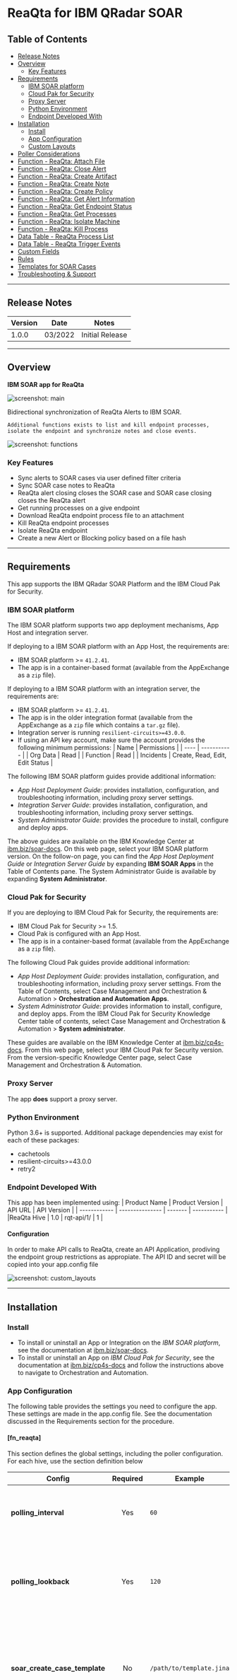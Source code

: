<!--
  This README.md is generated by running:
  "resilient-sdk docgen -p fn_reaqta"

  It is best edited using a Text Editor with a Markdown Previewer. VS Code
  is a good example. Checkout https://guides.github.com/features/mastering-markdown/
  for tips on writing with Markdown

  All fields followed by "::CHANGE_ME::"" should be manually edited

  If you make manual edits and run docgen again, a .bak file will be created

  Store any screenshots in the "doc/screenshots" directory and reference them like:
  ![screenshot: screenshot_1](./screenshots/screenshot_1.png)

  NOTE: If your app is available in the container-format only, there is no need to mention the integration server in this readme.
-->

# ReaQta for IBM QRadar SOAR

## Table of Contents
- [Release Notes](#release-notes)
- [Overview](#overview)
  - [Key Features](#key-features)
- [Requirements](#requirements)
  - [IBM SOAR platform](#resilient-platform)
  - [Cloud Pak for Security](#cloud-pak-for-security)
  - [Proxy Server](#proxy-server)
  - [Python Environment](#python-environment)
  - [Endpoint Developed With](#endpoint-developed-with)
- [Installation](#installation)
  - [Install](#install)
  - [App Configuration](#app-configuration)
  - [Custom Layouts](#custom-layouts)
- [Poller Considerations](#poller-considerations)
- [Function - ReaQta: Attach File](#function---reaqta-attach-file)
- [Function - ReaQta: Close Alert](#function---reaqta-close-alert)
- [Function - ReaQta: Create Artifact](#function---reaqta-create-artifact)
- [Function - ReaQta: Create Note](#function---reaqta-create-note)
- [Function - ReaQta: Create Policy](#function---reaqta-create-policy)
- [Function - ReaQta: Get Alert Information](#function---reaqta-get-alert-information)
- [Function - ReaQta: Get Endpoint Status](#function---reaqta-get-endpoint-status)
- [Function - ReaQta: Get Processes](#function---reaqta-get-processes)
- [Function - ReaQta: Isolate Machine](#function---reaqta-isolate-machine)
- [Function - ReaQta: Kill Process](#function---reaqta-kill-process)
- [Data Table - ReaQta Process List](#data-table---reaqta-process-list)
- [Data Table - ReaQta Trigger Events](#data-table---reaqta-trigger-events)
- [Custom Fields](#custom-fields)
- [Rules](#rules)
- [Templates for SOAR Cases](#templates-for-soar-cases)
- [Troubleshooting & Support](#troubleshooting--support)
---

## Release Notes
<!--
  Specify all changes in this release. Do not remove the release
  notes of a previous release
-->
| Version | Date | Notes |
| ------- | ---- | ----- |
| 1.0.0 | 03/2022 | Initial Release |

---

## Overview
<!--
  Provide a high-level description of the function itself and its remote software or application.
  The text below is parsed from the "description" and "long_description" attributes in the setup.py file
-->
**IBM SOAR app for ReaQta**

 ![screenshot: main](./doc/screenshots/main.png)

Bidirectional synchronization of ReaQta Alerts to IBM SOAR.

    Additional functions exists to list and kill endpoint processes, isolate the endpoint and synchronize notes and close events.

 ![screenshot: functions](./doc/screenshots/functions.png)

### Key Features
<!--
  List the Key Features of the Integration
-->
* Sync alerts to SOAR cases via user defined filter criteria
* Sync SOAR case notes to ReaQta
* ReaQta alert closing closes the SOAR case and SOAR case closing closes the ReaQta alert
* Get running processes on a give endpoint
* Download ReaQta endpoint process file to an attachment
* Kill ReaQta endpoint processes
* Isolate ReaQta endpoint
* Create a new Alert or Blocking policy based on a file hash

---

## Requirements
<!--
  List any Requirements
-->
This app supports the IBM QRadar SOAR Platform and the IBM Cloud Pak for Security.

### IBM SOAR platform
The IBM SOAR platform supports two app deployment mechanisms, App Host and integration server.

If deploying to a IBM SOAR platform with an App Host, the requirements are:
* IBM SOAR platform >= `41.2.41`.
* The app is in a container-based format (available from the AppExchange as a `zip` file).

If deploying to a IBM SOAR platform with an integration server, the requirements are:
* IBM SOAR platform >= `41.2.41`.
* The app is in the older integration format (available from the AppExchange as a `zip` file which contains a `tar.gz` file).
* Integration server is running `resilient-circuits>=43.0.0`.
* If using an API key account, make sure the account provides the following minimum permissions:
  | Name | Permissions |
  | ---- | ----------- |
  | Org Data | Read |
  | Function | Read |
  | Incidents | Create, Read, Edit, Edit Status |


The following IBM SOAR platform guides provide additional information:
* _App Host Deployment Guide_: provides installation, configuration, and troubleshooting information, including proxy server settings.
* _Integration Server Guide_: provides installation, configuration, and troubleshooting information, including proxy server settings.
* _System Administrator Guide_: provides the procedure to install, configure and deploy apps.

The above guides are available on the IBM Knowledge Center at [ibm.biz/soar-docs](https://ibm.biz/soar-docs). On this web page, select your IBM SOAR platform version. On the follow-on page, you can find the _App Host Deployment Guide_ or _Integration Server Guide_ by expanding **IBM SOAR Apps** in the Table of Contents pane. The System Administrator Guide is available by expanding **System Administrator**.

### Cloud Pak for Security
If you are deploying to IBM Cloud Pak for Security, the requirements are:
* IBM Cloud Pak for Security >= 1.5.
* Cloud Pak is configured with an App Host.
* The app is in a container-based format (available from the AppExchange as a `zip` file).

The following Cloud Pak guides provide additional information:
* _App Host Deployment Guide_: provides installation, configuration, and troubleshooting information, including proxy server settings. From the Table of Contents, select Case Management and Orchestration & Automation > **Orchestration and Automation Apps**.
* _System Administrator Guide_: provides information to install, configure, and deploy apps. From the IBM Cloud Pak for Security Knowledge Center table of contents, select Case Management and Orchestration & Automation > **System administrator**.

These guides are available on the IBM Knowledge Center at [ibm.biz/cp4s-docs](https://ibm.biz/cp4s-docs). From this web page, select your IBM Cloud Pak for Security version. From the version-specific Knowledge Center page, select Case Management and Orchestration & Automation.

### Proxy Server
The app **does** support a proxy server.

### Python Environment
Python 3.6+ is supported.
Additional package dependencies may exist for each of these packages:
* cachetools
* resilient-circuits>=43.0.0
* retry2

### Endpoint Developed With

This app has been implemented using:
| Product Name | Product Version | API URL | API Version |
| ------------ | --------------- | ------- | ----------- |
|ReaQta Hive | 1.0 | rqt-api/1/ | 1 |

#### Configuration
In order to make API calls to ReaQta, create an API Application, prodiving the endpoint group restrictions as appropiate. The API ID and secret will be copied into your app.config file

![screenshot: custom_layouts](./doc/screenshots/reaqta_configuration.png)

---

## Installation

### Install
* To install or uninstall an App or Integration on the _IBM SOAR platform_, see the documentation at [ibm.biz/soar-docs](https://ibm.biz/soar-docs).
* To install or uninstall an App on _IBM Cloud Pak for Security_, see the documentation at [ibm.biz/cp4s-docs](https://ibm.biz/cp4s-docs) and follow the instructions above to navigate to Orchestration and Automation.

### App Configuration
The following table provides the settings you need to configure the app. These settings are made in the app.config file. See the documentation discussed in the Requirements section for the procedure.

#### [fn_reaqta]
This section defines the global settings, including the poller configuration.
For each hive, use the section definition below

| Config | Required | Example | Description |
| ------ | :------: | ------- | ----------- |
| **polling_interval** | Yes | `60` | *Number of seconds between polling queries for new alerts *  |
| **polling_lookback** | Yes | `120` | *Number of minutes to look back for new alerts the first time the app starts or restarts*  |
| **soar_create_case_template** | No | `/path/to/template.jina` | *Override template used to create a SOAR case from the poller. See [Templates for SOAR Cases](#templates-for-soar-cases)* |
| **soar_close_case_template** | No | `/path/to/template.jina` | *Override template used to close a SOAR case from the poller. See [Templates for SOAR Cases](#templates-for-soar-cases)* |
| **https_proxy** | No | `https://xxx/` | *Proxy URL for HTTPS connections* |
| **http_proxy** | No | `http://xxx/` | *Proxy URL for HTTP connections* |
| **timeout** | No | `60` | *Seconds to wait for APIs calls back to ReaQta. Default is 30* |
| **polling_hives** | Yes | hive_label1, hive_label2 | *Comma separated list of hives to poll.* |
| **policy_hives** | Yes |  hive_label1, hive_label2 | *Comma separated list of hives to set a policy if not specified from the SOAR function call* |

#### [fn_reaqta:hive_label]
Repeat this section for each ReaQta hive. Add the `hive_label` used in the `polling_hives` parameter above.

| Config | Required | Example | Description |
| ------ | :------: | ------- | ----------- |
| **reaqta_url** | Yes | `https://xxx/` | *Base URL to ReaQta instance ending in slash '/'*  |
| **api_key** | Yes | `7411a4da-c770-...` | *API Key ID from your configured ReaQta API application* |
| **api_secret** | Yes | `P9zPLkcb-...` | *API Key secret from your configured ReaQta API application*  |
| **api_version** | Yes | `rqt_api/1/` | *API version portion of url to append to reaqta_url, ending in slash '/'*  |
| **cafile** | Yes | `/path/to/cafile.crt or false` | *Path to your ReaQta client certificate, if needed or false for no certificate verification*  |
| **polling_filters** | No | "severity": ["medium", "high"], "tag": ["hive"], "groups": ["groupA", "groupB"], "impact": 70 | *Set filters for the poller. Groups are either Client or Group names. Impact compares alerts greater or equal to this value* |

### Custom Layouts
<!--
  Use this section to provide guidance on where the user should add any custom fields and data tables.
  You may wish to recommend a new incident tab.
  You should save a screenshot "custom_layouts.png" in the doc/screenshots directory and reference it here
-->
* Import the Data Tables and Custom Fields like the screenshot below:

  ![screenshot: custom_layouts](./doc/screenshots/custom_layouts.png)

---

## Poller Considerations

The poller is just one way to escalate ReaQta alerts to SOAR cases. It's also possible to send alert information to a SIEM, such as IBM QRadar, which would then coorelate alerts into Offenses. With the QRadar Plugin for SOAR, offenses can then be ecalated to SOAR cases. As long as the ReaQta alert ID is preserved in the custom case field `reaqta_id` and `reaqta_hive`, then all the remaining details about the alert will synchronize to the SOAR case. In the case of the QRadar Plugin for SOAR, you would modify the escalation templates to reference this custom field with the ReaQta Alert ID.

When using another source of ReaQta Alert escalation to IBM SOAR, disable the poller by changing the app.config setting to `poller_interval=0`.

---

## Function - ReaQta: Attach File
Create a SOAR case attachment associated with a running process

 ![screenshot: fn-reaqta-attach-file ](./doc/screenshots/fn-reaqta-attach-file.png)

<details><summary>Inputs:</summary>
<p>

| Name | Type | Required | Example | Tooltip |
| ---- | :--: | :------: | ------- | ------- |
| `reaqta_endpoint_id` | `text` | Yes | `-` | - |
| `reaqta_incident_id` | `number` | Yes | `-` | - |
| `reaqta_program_path` | `text` | Yes | `-` | typically taken from the reaqta_trigger_events or reaqta_process_list datatables |
| `reaqta_hive` | `text` | Yes | `hive_label` | Label used in app.config to identify which ReaQta hive to access |

NOTE: Attachments are subject to the file-size limit. The default is 25mb. This can be increased at the system level using the `resutil` command tool.
</p>
</details>

<details><summary>Outputs:</summary>
<p>

> **NOTE:** This example might be in JSON format, but `results` is a Python Dictionary on the SOAR platform.

```python
results = {
  "content": {
    "actions": [
      {
        "enabled": true,
        "id": 90,
        "name": "ReaQta: Kill Process"
      }
    ],
    "content_type": "application/x-msdownload",
    "created": 1645210092202,
    "creator_id": 3,
    "id": 48,
    "inc_id": 2377,
    "inc_name": "ReaQta Alert - Hive alert Title, Endpoint: AUTISTIC1",
    "inc_owner": 3,
    "name": "notepad.exe",
    "size": 334262,
    "task_at_id": null,
    "task_custom": null,
    "task_id": null,
    "task_members": null,
    "task_name": null,
    "type": "incident",
    "uuid": "50df0c2a-e222-4353-90f0-f4f2a2fad3f5",
    "vers": 7
  },
  "inputs": {
    "reaqta_endpoint_id": "831986736375529472",
    "reaqta_incident_id": 2377,
    "reaqta_program_path": "C:\\Windows\\System32\\notepad.exe"
  },
  "metrics": {
    "execution_time_ms": 18981,
    "host": "endpoint.local",
    "package": "fn-reaqta",
    "package_version": "1.0.0",
    "timestamp": "2022-02-18 13:48:11",
    "version": "1.0"
  },
  "raw": null,
  "reason": null,
  "success": true,
  "version": 2.0
}
```

</p>
</details>

<details><summary>Example Pre-Process Script:</summary>
<p>

```python
inputs.reaqta_program_path = row['process_path'].replace("\\\\", "\\")
inputs.reaqta_endpoint_id = incident.properties.reaqta_endpoint_id
inputs.reaqta_incident_id = incident.id
inputs.reaqta_hive = incident.properties.reaqta_hive
```

</p>
</details>

<details><summary>Example Post-Process Script:</summary>
<p>

```python
if results.success:
  incident.addNote("ReaQta Attach File created: {} from program path: {}".format(results.content['name'], results.inputs['reaqta_program_path']))
else:
  incident.addNote("ReaQta Attach File failed: {}".format(results.reason))
```

</p>
</details>

---

## Function - ReaQta: Create Policy
Create a policy based on a file hash

Notes:
* An error will occur if a policy with this file already exists
* Use `reaqta_hives` to specify the Hive label defined in the app.config file. The default will be the case's `reaqta_hives` custom field and then the `pollicy_hives` app.config setting.

<details><summary>Inputs:</summary>
<p>

| Name | Type | Required | Example | Tooltip |
| ---- | :--: | :------: | ------- | ------- |
| `reaqta_hives` | `text` | No | `hive_label1,hive_label2` | **Needed for cases which don't originate from ReaQta. Defaults are defined in the reaqta_hive custom incident field and app.config policy_hives setting.**
| `reaqta_sha256` | `text` | Yes | `cf8c1b234ad4d72d...` | - |
| `reaqta_policy_title` | `text` | No | `-` | Title for policy |
| `reaqta_policy_description` | `text` | No | `-` | Policy description |
| `reaqta_policy_included_groups` | `text` | No | `groupA,groupB` | Apply policy to these groups. Use either reaqta_policy_included_groups or reaqta_policy_excluded_groups |
| `reaqta_policy_excluded_groups` | `text` | No | `groupC,groupD` | Bypass policy to these groups. Use either reaqta_policy_included_groups or reaqta_policy_excluded_groups |
| `reaqta_hive` | `text` | Yes | `hive_label` | Label used in app.config to identify which ReaQta hive to access |

</p>
</details>

<details><summary>Outputs:</summary>
<p>

> **NOTE:** This example might be in JSON format, but `results` is a Python Dictionary on the SOAR platform.

```python
results = [{
  "version": 2.0,
  "success": true,
  "reason": null,
  "content": {
    "type": 2,
    "id": "834951840876462084",
    "versionId": "834951840876466181",
    "title": "test it policy",
    "description": "",
    "enabled": true,
    "deleted": false,
    "default": false,
    "matchers": [
      {
        "type": 2,
        "id": "834951840876470278",
        "hash": "91514e6be3f581a77daa79e2a4905dcbdf6bdcc32ee0f713599a94d453a26fc1",
        "alg": 1
      }
    ],
    "actions": [
      2
    ],
    "created": "2022-02-24T02:00:31.520Z",
    "lastModified": "2022-02-24T02:00:31.520Z",
    "scope": "group",
    "groups": [
      {
        "id": "831820214906650631",
        "name": "Demo",
        "enabled": true
      }
    ],
    "policy_url": "https://reaqta.host.com/policies/details/834951840876462084"
  },
  "raw": null,
  "inputs": {
    "reaqta_policy_title": "test it policy",
    "reaqta_policy_block": false,
    "reaqta_policy_excluded_groups": null,
    "reaqta_policy_enabled": true,
    "reaqta_policy_description": "",
    "reaqta_sha256": "91514e6be3f581a77daa79e2a4905dcbdf6bdcc32ee0f713599a94d453a26fc1",
    "reaqta_policy_included_groups": "Demo"
  },
  "metrics": {
    "version": "1.0",
    "package": "fn-reaqta",
    "package_version": "1.0.0",
    "host": "local",
    "execution_time_ms": 1283,
    "timestamp": "2022-02-23 21:00:29"
  }
}]
```

</p>
</details>

<details><summary>Example Pre-Process Script:</summary>
<p>

```python
inputs.reaqta_sha256 = row['sha256_hash']
inputs.reaqta_policy_title = rule.properties.reaqta_policy_title
inputs.reaqta_policy_description = rule.properties.reaqta_policy_description or ''
inputs.reaqta_policy_included_groups = rule.properties.reaqta_policy_included_groups
inputs.reaqta_policy_excluded_groups = rule.properties.reaqta_policy_excluded_groups
inputs.reaqta_policy_enabled = rule.properties.reaqta_policy_enabled
inputs.reaqta_policy_block = rule.properties.reaqta_policy_block_when_triggered
inputs.reaqta_hive = incident.properties.reaqta_hive
```

</p>
</details>

<details><summary>Example Post-Process Script:</summary>
<p>

```python
if results.success:
  policies = []
  for policy in results.content:
    policies.append( '<a href="{0}" target="blank">{0}</a>'.format(policy.get("policy_url")))
  incident.addNote(helper.createRichText("ReaQta Create Policies successful: {}".format("<br>".join(policies))))
else:
  incident.addNote(helper.createRichText("ReaQta Create Policy failed: {}".format(results.reason)))
```

</p>
</details>

---

## Function - ReaQta: Close Alert
Close a ReaQta alert. This can be triggered when the SOAR case is closed.


<details><summary>Inputs:</summary>
<p>

| Name | Type | Required | Example | Tooltip |
| ---- | :--: | :------: | ------- | ------- |
| `reaqta_alert_id` | `text` | Yes | `-` | - |
| `reaqta_is_malicious` | `boolean` | Yes | False | true/ false for malicious/benign |
| `reaqta_note` | `text` | No | `-` | - |
| `reaqta_hive` | `text` | Yes | `hive_label` | Label used in app.config to identify which ReaQta hive to access |

</p>
</details>

<details><summary>Outputs:</summary>
<p>

> **NOTE:** This example might be in JSON format, but `results` is a Python Dictionary on the SOAR platform.

```python
results = {
  "content": {
    "alertId": "831993910053044226",
    "closed": true
  },
  "inputs": {
    "reaqta_alert_id": "831993910053044226",
    "reaqta_is_malicious": false,
    "reaqta_note": "\u003cdiv class=\"rte\"\u003e\u003cdiv\u003e\u003cstrong\u003ethis is now complete\u003c/strong\u003e\u003c/div\u003e\u003c/div\u003e"
  },
  "metrics": {
    "execution_time_ms": 1065,
    "host": "endpoint.local",
    "package": "fn-reaqta",
    "package_version": "1.0.0",
    "timestamp": "2022-02-18 13:54:56",
    "version": "1.0"
  },
  "raw": null,
  "reason": null,
  "success": true,
  "version": 2.0
}
```

</p>
</details>

<details><summary>Example Pre-Process Script:</summary>
<p>

```python
# Modify this table for custom resolution types
IS_MALICIOUS_LOOKUP = {
  7: False, # Unresolved
  8: False, # Duplicate
  9: False, # Not a Issue
  10: True  # Resolved
}

inputs.reaqta_alert_id = incident.properties.reaqta_id
inputs.reaqta_note = incident.resolution_summary.content
inputs.reaqta_is_malicious = IS_MALICIOUS_LOOKUP.get(incident.resolution_id, False) # if resolution_id is not found, set to not malicious
inputs.reaqta_hive = incident.properties.reaqta_hive
```

</p>
</details>

<details><summary>Example Post-Process Script:</summary>
<p>

```python
None
```

</p>
</details>

---

## Function - ReaQta: Create Artifact
Create an artifact from a process file

 ![screenshot: fn-reaqta-create-note ](./doc/screenshots/fn-reaqta-create-artifact.png)

<details><summary>Inputs:</summary>
<p>

| Name | Type | Required | Example | Tooltip |
| ---- | :--: | :------: | ------- | ------- |
| `reaqta_incident_id` | `number` | Yes | `-` | - |
| `reaqta_endpoint_id` | `text` | Yes | `-` | - |
| `reaqta_program_path` | `text` | Yes | `c:\\path\\to\\malware.exe` | - |
| `reaqta_artifact_type` | `text` | Yes | `Malware Sample` or `Other File` |
| `reaqta_hive` | `text` | Yes | `hive_label` | Label used in app.config to identify which ReaQta hive to access |

NOTE: Attachments are subject to the file-size limit. The default is 25mb. This can be increased at the system level using the `resutil` command tool.
</p>
</details>

<details><summary>Outputs:</summary>
<p>

> **NOTE:** This example might be in JSON format, but `results` is a Python Dictionary on the SOAR platform.

```python
results = {
  'version': 2.0,
  'success': True,
  'reason': None,
  'content': [
    {
      'id': 2141,
      'type': 12,
      'value': 'chrome.exe',
      'description': 'Extracted from ReaQta',
      'attachment': None,
      'parent_id': None,
      'creator': {
        'id': 3,
        'fname': 'Resilient',
        'lname': 'Sysadmin',
        'display_name': 'Resilient Sysadmin',
        'status': 'A',
        'email': 'a@example.com',
        'locked': False,
        'password_changed': False,
        'is_external': False,
        'ui_theme': 'verydarkmode'
      },
      'inc_id': 2857,
      'inc_name': 'ReaQta Alert - Ransomware Behavior Detected, Endpoint: REAQTAWIN10-CSP',
      'inc_owner': 2,
      'hits': [

      ],
      'created': 1646339889974,
      'last_modified_time': 1646398787005,
      'last_modified_by': {
        'id': 3,
        'type': 'user',
        'name': 'a@example.com',
        'display_name': 'Resilient Sysadmin'
      },
      'pending_sources': [

      ],
      'perms': None,
      'properties': None,
      'actions': [

      ],
      'hash': 'cb702049ff10bce20e09e04024c6654a78c85d54ea71de07f328f76426a42ed5',
      'relating': True,
      'creator_principal': {
        'id': 3,
        'type': 'user',
        'name': 'a@example.com',
        'display_name': 'Resilient Sysadmin'
      },
      'related_incident_count': None,
      'pending_scan_result': False,
      'ip': {
        'source': None,
        'destination': None
      },
      'global_artifact': [

      ]
    },
    {
      'id': 2142,
      'type': 13,
      'value': '87d2ffd6a891119062b89decb05c89d8',
      'description': 'Extracted from ReaQta',
      'attachment': None,
      'parent_id': 2141,
      'creator': {
        'id': 3,
        'fname': 'Resilient',
        'lname': 'Sysadmin',
        'display_name': 'Resilient Sysadmin',
        'status': 'A',
        'email': 'a@example.com',
        'locked': False,
        'password_changed': False,
        'is_external': False,
        'ui_theme': 'verydarkmode'
      },
      'inc_id': 2857,
      'inc_name': 'ReaQta Alert - Ransomware Behavior Detected, Endpoint: REAQTAWIN10-CSP',
      'inc_owner': 2,
      'hits': [

      ],
      'created': 1646339890099,
      'last_modified_time': 1646398787006,
      'last_modified_by': {
        'id': 3,
        'type': 'user',
        'name': 'a@example.com',
        'display_name': 'Resilient Sysadmin'
      },
      'pending_sources': [

      ],
      'perms': None,
      'properties': None,
      'actions': [

      ],
      'hash': '881c60fa0d9f9fd6c9a568e65f1ab1061e7de130f4c2268b600b7c092e72470d',
      'relating': True,
      'creator_principal': {
        'id': 3,
        'type': 'user',
        'name': 'a@example.com',
        'display_name': 'Resilient Sysadmin'
      },
      'related_incident_count': None,
      'pending_scan_result': False,
      'ip': {
        'source': None,
        'destination': None
      },
      'global_artifact': [

      ]
    },
    {
      'id': 2143,
      'type': 14,
      'value': '4d224080d73d0e18a84e5eac43e52aba16161f23',
      'description': 'Extracted from ReaQta',
      'attachment': None,
      'parent_id': 2141,
      'creator': {
        'id': 3,
        'fname': 'Resilient',
        'lname': 'Sysadmin',
        'display_name': 'Resilient Sysadmin',
        'status': 'A',
        'email': 'a@example.com',
        'locked': False,
        'password_changed': False,
        'is_external': False,
        'ui_theme': 'verydarkmode'
      },
      'inc_id': 2857,
      'inc_name': 'ReaQta Alert - Ransomware Behavior Detected, Endpoint: REAQTAWIN10-CSP',
      'inc_owner': 2,
      'hits': [

      ],
      'created': 1646339890117,
      'last_modified_time': 1646398787005,
      'last_modified_by': {
        'id': 3,
        'type': 'user',
        'name': 'a@example.com',
        'display_name': 'Resilient Sysadmin'
      },
      'pending_sources': [

      ],
      'perms': None,
      'properties': None,
      'actions': [

      ],
      'hash': 'b8ea66ed6adba64778a93233cd636a6978bb34f9d91924c6a1480d5dfcdf71ef',
      'relating': True,
      'creator_principal': {
        'id': 3,
        'type': 'user',
        'name': 'a@example.com',
        'display_name': 'Resilient Sysadmin'
      },
      'related_incident_count': None,
      'pending_scan_result': False,
      'ip': {
        'source': None,
        'destination': None
      },
      'global_artifact': [

      ]
    },
    {
      'id': 2144,
      'type': 38,
      'value': '93c68561a63428b1fe70b3d7b0e02af7c9cdcfefc1f6867ecb9ddcc05794bac9',
      'description': 'Extracted from ReaQta',
      'attachment': None,
      'parent_id': 2141,
      'creator': {
        'id': 3,
        'fname': 'Resilient',
        'lname': 'Sysadmin',
        'display_name': 'Resilient Sysadmin',
        'status': 'A',
        'email': 'a@example.com',
        'locked': False,
        'password_changed': False,
        'is_external': False,
        'ui_theme': 'verydarkmode'
      },
      'inc_id': 2857,
      'inc_name': 'ReaQta Alert - Ransomware Behavior Detected, Endpoint: REAQTAWIN10-CSP',
      'inc_owner': 2,
      'hits': [

      ],
      'created': 1646339890136,
      'last_modified_time': 1646398787005,
      'last_modified_by': {
        'id': 3,
        'type': 'user',
        'name': 'a@example.com',
        'display_name': 'Resilient Sysadmin'
      },
      'pending_sources': [

      ],
      'perms': None,
      'properties': None,
      'actions': [

      ],
      'hash': '95b8f0eafd6b31fba895dc7e517e1fac8b10a8a27a08c1d434d2e3ae4b6638be',
      'relating': True,
      'creator_principal': {
        'id': 3,
        'type': 'user',
        'name': 'a@example.com',
        'display_name': 'Resilient Sysadmin'
      },
      'related_incident_count': None,
      'pending_scan_result': False,
      'ip': {
        'source': None,
        'destination': None
      },
      'global_artifact': [

      ]
    }
  ],
  'raw': None,
  'inputs': {
    'reaqta_artifact_type': 'Malware Sample',
    'reaqta_program_path': 'C:\\Program Files\\Google\\Chrome\\Application\\chrome.exe',
    'reaqta_endpoint_id': '833847379160465408',
    'reaqta_incident_id': 2857
  },
  'metrics': {
    'version': '1.0',
    'package': 'fn-reaqta',
    'package_version': '1.0.0',
    'host': 'local',
    'execution_time_ms': 20461,
    'timestamp': '2022-03-04 07:59:46'
  }
}
```

</p>
</details>

<details><summary>Example Pre-Process Script:</summary>
<p>

```python
inputs.reaqta_endpoint_id = incident.properties.reaqta_endpoint_id
inputs.reaqta_incident_id = incident.id
inputs.reaqta_artifact_type = "Malware Sample"
inputs.reaqta_program_path = row['program_path']
inputs.reaqta_hive = incident.properties.reaqta_hive
```

</p>
</details>

<details><summary>Example Post-Process Script:</summary>
<p>

```python
if not results.success:
  incident.addNote("ReaQta Create Artifact failed: {}".format(results.reason))
```

</p>
</details>

---

## Function - ReaQta: Create Note
Append a note to the ReaQta notes. Notes will display in ReaQta with the 'IBM SOAR <date time> header.

 ![screenshot: fn-reaqta-create-note ](./doc/screenshots/fn-reaqta-create-note.png)

<details><summary>Inputs:</summary>
<p>

| Name | Type | Required | Example | Tooltip |
| ---- | :--: | :------: | ------- | ------- |
| `reaqta_alert_id` | `text` | Yes | `-` | - |
| `reaqta_note` | `text` | No | `-` | - |
| `reaqta_hive` | `text` | Yes | `hive_label` | Label used in app.config to identify which ReaQta hive to access |

</p>
</details>

<details><summary>Outputs:</summary>
<p>

> **NOTE:** This example might be in JSON format, but `results` is a Python Dictionary on the SOAR platform.

```python
results = {
  "content": "this is a note in the hive alert\nIBM SOAR 18/02/2022 14:04:57\nReaQta Isolate Machine failed: Endpoint offline",
  "inputs": {
    "reaqta_alert_id": "830607817638412290",
    "reaqta_note": "ReaQta Isolate Machine: Endpoint offline"
  },
  "metrics": {
    "execution_time_ms": 738,
    "host": "endpoint.local",
    "package": "fn-reaqta",
    "package_version": "1.0.0",
    "timestamp": "2022-02-18 14:04:58",
    "version": "1.0"
  },
  "raw": null,
  "reason": null,
  "success": true,
  "version": 2.0
}
```

</p>
</details>

<details><summary>Example Pre-Process Script:</summary>
<p>

```python
inputs.reaqta_alert_id = incident.properties.reaqta_id
inputs.reaqta_note = note.text.content
inputs.reaqta_hive = incident.properties.reaqta_hive
```

</p>
</details>

<details><summary>Example Post-Process Script:</summary>
<p>

```python
from java.util import Date

if results.success:
  # Get the current time
  dt_now = Date()
  note.text = u"<b>Sent to ReaQta at {0}</b><br>{1}".format(dt_now, unicode(note.text.content))
```

</p>
</details>

---

## Function - ReaQta: Get Alert Information
Return details for a ReaQta alert

<details><summary>Inputs:</summary>
<p>

| Name | Type | Required | Example | Tooltip |
| ---- | :--: | :------: | ------- | ------- |
| `reaqta_alert_id` | `text` | Yes | `-` | - |
| `reaqta_hive` | `text` | Yes | `hive_label` | Label used in app.config to identify which ReaQta hive to access |

</p>
</details>

<details><summary>Outputs:</summary>
<p>

> **NOTE:** This example might be in JSON format, but `results` is a Python Dictionary on the SOAR platform.

```python
results = {
  "version": 2.0,
  "success": true,
  "reason": null,
  "content": {
    "id": "834832646071648258",
    "localId": "834832599212890114",
    "endpointId": "833847379160465408",
    "triggerCondition": 7,
    "endpoint": {
      "id": "833847379160465408",
      "machineId": "de64775b529ad34495bc51cd8b227c254d112185cfd06a92e0d5bd8a9ca19124",
      "osType": 1,
      "cpuVendor": 1,
      "arch": 2,
      "cpuDescr": "Intel(R) Xeon(R) CPU E5-2450 0 @ 2.10GHz",
      "kernel": "10.0",
      "os": "Windows 10 Pro",
      "name": "REAQTAWIN10-CSP",
      "domain": "csplab.local",
      "state": 1,
      "registrationTime": "2022-02-21T00:51:47.330Z",
      "agentVersion": "3.6.1",
      "componentsVersions": [
        {
          "name": "keeper",
          "version": "3.6.0",
          "build": "19.1627291555548.commit"
        },
        {
          "name": "probos",
          "version": "3.5.0",
          "build": "3.5.0"
        },
        {
          "name": "rqtsentry",
          "version": "3.6.1",
          "build": "119.1632119719010.commit"
        },
        {
          "name": "rqtnetsentry",
          "version": "3.6.0",
          "build": "44.1627295520120.commit"
        },
        {
          "name": "installer",
          "version": "3.6.1",
          "build": ""
        }
      ],
      "isVirtualMachine": true,
      "isDomainController": false,
      "isServer": false,
      "sessionStart": "2022-02-21T00:51:49.215Z",
      "sessionEnd": "2022-02-24T01:09:59.043Z",
      "lastSeenAt": "2022-02-24T01:04:59.043Z",
      "disconnectionReason": 0,
      "localAddr": "172.16.253.37",
      "hvStatus": 19,
      "macs": [
        "00:50:56:bf:9f:16"
      ],
      "isolated": false,
      "connected": true,
      "tags": [
        "vm"
      ],
      "groups": [
        {
          "id": "822878129902059527",
          "name": "Partner Team",
          "description": "Partner Team Ambassador Rob Fichtel"
        }
      ],
      "avInstalled": false
    },
    "triggerEvents": [
      {
        "id": "834832645178261505",
        "category": "hive",
        "localId": "834832599133194241",
        "endpointId": "833847379160465408",
        "receivedAt": "2022-02-23T18:06:53.051Z",
        "happenedAt": "2022-02-23T18:06:42.073Z",
        "relevance": 0,
        "severity": "none",
        "trigger": true,
        "manuallyAdded": false,
        "process": {
          "id": "833847379160465408:7868:1645639602071",
          "parentId": "833847379160465408:872:1645639598803",
          "endpointId": "833847379160465408",
          "program": {
            "path": "c:\\users\\melody\\appdata\\local\\temp\\tryme.exe",
            "filename": "tryme.exe",
            "md5": "a3ce5c07dc7b7d58740b4407a7d3f9d2",
            "sha1": "9fa6c5f1cff4ca41c441e428a847a924627210cc",
            "sha256": "cf8c1b234ad4d72dd6a455b82bf48ff16cd794aaefb682729b0151f0e1c374dd",
            "size": 84992,
            "arch": "x32",
            "fsName": "tryme.exe"
          },
          "user": "REAQTAWIN10-CSP\\Melody",
          "pid": 7868,
          "startTime": "2022-02-23T18:06:42.071Z",
          "ppid": 872,
          "pstartTime": "2022-02-23T18:06:38.803Z",
          "userSID": "S-1-5-21-2250471729-4061103233-1630355673-1002",
          "privilegeLevel": "MEDIUM",
          "noGui": false,
          "logonId": "0x154d314"
        },
        "eventType": 2,
        "data": {
          "cmdLine": "C:\\Users\\Melody\\AppData\\Local\\Temp\\tryme.exe",
          "cmdLineArgs": [
            "C:\\Users\\Melody\\AppData\\Local\\Temp\\tryme.exe"
          ],
          "_t": "l"
        },
        "happenedAt_ts": 1645639602000
      },
      {
        "id": "834832645488640001",
        "category": "hive",
        "localId": "834832599212886017",
        "endpointId": "833847379160465408",
        "receivedAt": "2022-02-23T18:06:53.125Z",
        "happenedAt": "2022-02-23T18:06:42.092Z",
        "relevance": 83,
        "severity": "medium",
        "trigger": true,
        "manuallyAdded": false,
        "process": {
          "id": "833847379160465408:872:1645639598803",
          "parentId": "833847379160465408:6580:1645471843080",
          "endpointId": "833847379160465408",
          "program": {
            "path": "c:\\program files\\microsoft office\\root\\office16\\winword.exe",
            "filename": "winword.exe",
            "md5": "313009918ec71770c8f2fdcd416a4485",
            "sha1": "5d36f6ef6d0f76aaf837c4f7e65b611acd92e0ae",
            "sha256": "d76c3d25eb625a8475488b14b501e775b3186ad4ff77e9c07edb4ec2ff6923d9",
            "certInfo": {
              "signer": "Microsoft Corporation",
              "issuer": "Microsoft Code Signing PCA 2011",
              "trusted": true,
              "expired": false
            },
            "size": 1638704,
            "arch": "x64",
            "fsName": "winword.exe"
          },
          "user": "REAQTAWIN10-CSP\\Melody",
          "pid": 872,
          "startTime": "2022-02-23T18:06:38.803Z",
          "ppid": 6580,
          "pstartTime": "2022-02-21T19:30:43.080Z",
          "userSID": "S-1-5-21-2250471729-4061103233-1630355673-1002",
          "privilegeLevel": "MEDIUM",
          "noGui": false,
          "logonId": "0x154d314"
        },
        "eventType": 31,
        "data": {
          "behaviourType": 1,
          "_t": "l"
        },
        "happenedAt_ts": 1645639602000
      }
    ],
    "totalEventCount": 452,
    "byTypeEventCount": [
      {
        "type": 11,
        "count": 140
      },
      {
        "type": 21,
        "count": 73
      },
      {
        "type": 10,
        "count": 59
      },
      {
        "type": 5,
        "count": 37
      },
      {
        "type": 12,
        "count": 34
      },
      {
        "type": 65,
        "count": 29
      },
      {
        "type": 8,
        "count": 28
      },
      {
        "type": 38,
        "count": 21
      },
      {
        "type": 2,
        "count": 8
      },
      {
        "type": 57,
        "count": 8
      },
      {
        "type": 37,
        "count": 6
      },
      {
        "type": 6,
        "count": 3
      },
      {
        "type": 3,
        "count": 2
      },
      {
        "type": 30,
        "count": 1
      },
      {
        "type": 31,
        "count": 1
      },
      {
        "type": 62,
        "count": 1
      },
      {
        "type": 89,
        "count": 1
      }
    ],
    "impact": 83,
    "severity": "medium",
    "closed": false,
    "activityState": "inactive",
    "terminationReason": 1,
    "receivedAt": "2022-02-23T18:06:53.264Z",
    "happenedAt": "2022-02-23T18:06:42.092Z",
    "tags": [],
    "endpointState": {
      "osType": 1,
      "cpuVendor": 1,
      "arch": 2,
      "cpuDescr": "Intel(R) Xeon(R) CPU E5-2450 0 @ 2.10GHz",
      "kernel": "10.0",
      "os": "Windows 10 Pro",
      "hvStatus": 19,
      "name": "REAQTAWIN10-CSP",
      "domain": "csplab.local",
      "isolated": false,
      "localAddr": "172.16.253.37",
      "macs": [
        "00:50:56:bf:9f:16"
      ],
      "componentsVersions": [
        {
          "name": "keeper",
          "version": "3.6.0",
          "build": "19.1627291555548.commit"
        },
        {
          "name": "probos",
          "version": "3.5.0",
          "build": "3.5.0"
        },
        {
          "name": "rqtsentry",
          "version": "3.6.1",
          "build": "119.1632119719010.commit"
        },
        {
          "name": "rqtnetsentry",
          "version": "3.6.0",
          "build": "44.1627295520120.commit"
        },
        {
          "name": "installer",
          "version": "3.6.1",
          "build": ""
        }
      ],
      "endpointVersion": "3.6.1",
      "tags": [
        "vm"
      ],
      "groups": [
        {
          "id": "822878129902059527",
          "name": "Partner Team",
          "description": "Partner Team Ambassador Rob Fichtel"
        }
      ]
    },
    "alert_url": "https://rhiveam.techzone.ibm.com/alerts/834832646071648258"
  },
  "raw": null,
  "inputs": {
    "reaqta_alert_id": "834832646071648258"
  },
  "metrics": {
    "version": "1.0",
    "package": "fn-reaqta",
    "package_version": "1.0.0",
    "host": "local",
    "execution_time_ms": 663,
    "timestamp": "2022-02-23 20:04:58"
  }
}
```

</p>
</details>

<details><summary>Example Pre-Process Script:</summary>
<p>

```python
inputs.reaqta_alert_id = incident.properties.reaqta_id
inputs.reaqta_hive = incident.properties.reaqta_hive
```

</p>
</details>

<details><summary>Example Post-Process Script:</summary>
<p>

```python
TRIGGERCONDITION_LOOKUP = {
    0: "Code Injection",
    1: "Process Impersonated",
    2: "Signature Forged",
    3: "Incident Correlated",
    4: "DLL Sideloaded",
    5: "Suspicious Script Executed",
    6: "Policies Triggered",
    7: "Anomalous Behaviour Detected",
    8: "Token Stolen",
    9: "Ransomware Behavior Detected",
    10: "Privilege Escalated",
    11: "External Trigger",
    12: "Detection Strategy",
    13: "Antimalware Detection"
  }

if not results.success:
  incident.addNote("ReaQta: Get Alert Information failed: {}".format(results.reason))
else:
  content = results.content
  alert_url = '<a href="{0}" target="blank">{0}</a>'.format(content.get("alert_url"))
  incident.properties.reaqta_alert_link = helper.createRichText(alert_url)
  incident.properties.reaqta_endpoint_id = content.get("endpointId")
  incident.properties.reaqta_trigger_condition = TRIGGERCONDITION_LOOKUP.get(content.get("triggerCondition"))

  endpoint = content.get("endpoint", {})
  incident.properties.reaqta_tags = ", ".join(endpoint.get("tags", []))
  incident.properties.reaqta_groups = ", ".join([ group.get("name") for group in endpoint.get("groups", []) ])
  incident.properties.reaqta_machine_info = "Machine Name: {}\nOS: {}\nDomain: {}\nCPU: {}"\
                          .format(endpoint.get('name'),
                                  endpoint.get('os'),
                                  endpoint.get('domain'),
                                  endpoint.get('cpuDescr'))

  # populate datatable with trigger events
  for event in content.get('triggerEvents', []):
    row = incident.addRow('reaqta_trigger_events')
    row['happened_at'] = event.get('happenedAt_ts')
    row['category'] = event.get('category')
    row['relevance'] = event.get('relevance')
    row['severity'] = event.get('severity')

    process = event.get('process', {})
    program = process.get('program', {})
    row['process_pid'] = process.get('pid')
    row['program_path'] = program.get('path')
    row['sha256_hash'] = program.get('sha256')

    # create artifacts from the trigger event
    if program:
      incident.addArtifact("Malware SHA-256 Hash", program.get('sha256'), "")
      incident.addArtifact("File Path", program.get('path'), "")
      incident.addArtifact("File Name", program.get('filename'), "")
    if process:
      incident.addArtifact("User Account", process.get('user'), "")

  # create artifacts from endpoint
  endpoint_name = endpoint.get("name")
  incident.addArtifact("IP Address", endpoint.get("localAddr"), "Endpoint: {}".format(endpoint_name))
  incident.addArtifact("System Name", endpoint_name, "")
```

</p>
</details>

---


## Function - ReaQta: Get Endpoint Status
Return status details for a ReaQta endpoint

<details><summary>Inputs:</summary>
<p>

| Name | Type | Required | Example | Tooltip |
| ---- | :--: | :------: | ------- | ------- |
| `reaqta_endpoint_id` | `text` | Yes | `-` | - |
| `reaqta_hive` | `text` | Yes | `hive_label` | Label used in app.config to identify which ReaQta hive to access |

</p>
</details>

<details><summary>Outputs:</summary>
<p>

> **NOTE:** This example might be in JSON format, but `results` is a Python Dictionary on the SOAR platform.

```python
results = {
  "version": 2.0,
  "success": true,
  "reason": null,
  "content": {
    "id": "852892681737605120",
    "machineId": "9f75814184f0e13f5c3229937d30312d660cf8f9256a1e3d6b279da882095981",
    "osType": 1,
    "cpuVendor": 1,
    "arch": 2,
    "cpuDescr": "Intel(R) Core(TM) i7-9750H CPU @ 2.60GHz",
    "kernel": "10.0",
    "os": "Windows 10 Enterprise",
    "name": "LAPTOP-377CDOSQ",
    "state": 1,
    "registrationTime": "2022-04-14T14:11:01.315Z",
    "agentVersion": "3.6.1",
    "componentsVersions": [
      {
        "name": "keeper",
        "version": "3.6.0",
        "build": "19.1627291555548.commit"
      },
      {
        "name": "probos",
        "version": "3.5.0",
        "build": "3.5.0"
      },
      {
        "name": "rqtsentry",
        "version": "3.6.1",
        "build": "119.1632119719010.commit"
      },
      {
        "name": "rqtnetsentry",
        "version": "3.6.0",
        "build": "44.1627295520120.commit"
      },
      {
        "name": "installer",
        "version": "3.6.1",
        "build": ""
      }
    ],
    "isVirtualMachine": false,
    "isDomainController": false,
    "isServer": false,
    "sessionStart": "2022-04-14T14:11:27.543Z",
    "sessionEnd": "2022-04-15T16:09:25.661Z",
    "lastSeenAt": "2022-04-15T16:04:25.661Z",
    "disconnectionReason": 0,
    "localAddr": "192.168.2.176",
    "hvStatus": 19,
    "macs": [
      "98:fa:9b:cb:d4:0e",
      "50:eb:71:1b:8f:9a",
      "00:05:9a:3c:7a:00",
      "00:50:56:c0:00:01",
      "00:50:56:c0:00:08",
      "80:6d:97:04:b8:08"
    ],
    "isolated": false,
    "connected": true,
    "tags": [],
    "groups": [
      {
        "id": "825429906883088391",
        "name": "National Market",
        "description": "National Market"
      }
    ],
    "avInstalled": false
  },
  "raw": null,
  "inputs": {
    "reaqta_hive": "rhiveam",
    "reaqta_endpoint_id": "852892681737605120"
  },
  "metrics": {
    "version": "1.0",
    "package": "fn-reaqta",
    "package_version": "1.0.0",
    "host": "local",
    "execution_time_ms": 524,
    "timestamp": "2022-04-15 12:05:10"
  }
}
```

</p>
</details>

<details><summary>Example Pre-Process Script:</summary>
<p>

```python
inputs.reaqta_endpoint_id = incident.properties.reaqta_endpoint_id
inputs.reaqta_hive = incident.properties.reaqta_hive
```

</p>
</details>

<details><summary>Example Post-Process Script:</summary>
<p>

```python
DISCONNECTION_LOOKUP = {
  0: "Session timeout",
  1: "Deregistration"
}

if results.success:
  endpoint = results.content
  msg = """ReaQta Get Endpoint Status:
ID: {}
Endpoint: {}
Agent version: {}
Last Seen At: {}
Connected: {}
Isolated: {}
Disconnection Reason: {}
Tags: {}
Groups: {}
""".format(endpoint.get("id"),
           endpoint.get("name"),
           endpoint.get("agentVersion"),
           endpoint.get("lastSeenAt"),
           endpoint.get("connected"),
           endpoint.get("isolated"),
           DISCONNECTION_LOOKUP.get(endpoint.get("disconnectionReason")),
           ", ".join(endpoint.get("tags")),
           ", ".join([group.get("name") for group in endpoint.get("groups", [])])
           )
  incident.addNote(helper.createPlainText(msg))
else:
  incident.addNote(u"ReaQta Get Endpoint Status failed: {}".format(results.reason))
```

</p>
</details>

---

## Function - ReaQta: Get Processes
Get active processes from a given endpoint and present in the reaqta_process_list datatable. Two filters are available to reduce the size of the process list, as the list can be quite long.

 ![screenshot: fn-reaqta-get-processes ](./doc/screenshots/fn-reaqta-get-processes.png)

<details><summary>Inputs:</summary>
<p>

| Name | Type | Required | Example | Tooltip |
| ---- | :--: | :------: | ------- | ------- |
| `reaqta_endpoint_id` | `text` | Yes | `-` | - |
| `reaqta_has_incident` | `boolean` | No | `true` | Select only processes associated with an alert |
| `reaqta_suspended` | `boolean` | No | `-` | Select only processes which are suspended |
| `reaqta_hive` | `text` | Yes | `hive_label` | Label used in app.config to identify which ReaQta hive to access |

</p>
</details>

<details><summary>Outputs:</summary>
<p>

> **NOTE:** This example might be in JSON format, but `results` is a Python Dictionary on the SOAR platform.

```python
results = {
  "content": [
    {
      "hasIncident": false,
      "pid": 0,
      "ppid": 0,
      "processName": "[System Process]",
      "startTime": 0,
      "suspended": false
    },
    {
      "hasIncident": false,
      "pid": 4,
      "ppid": 0,
      "processName": "System",
      "startTime": 1644961331131,
      "suspended": false
    },
    {
      "hasIncident": false,
      "pid": 92,
      "ppid": 4,
      "privilegeLevel": "SYSTEM",
      "processName": "Registry",
      "startTime": 1644961322746,
      "suspended": false,
      "user": "NT AUTHORITY\\SYSTEM"
    },
    {
      "hasIncident": false,
      "pid": 436,
      "ppid": 4,
      "privilegeLevel": "SYSTEM",
      "processName": "smss.exe",
      "programPath": "C:\\Windows\\System32\\smss.exe",
      "startTime": 1644961331143,
      "suspended": false,
      "user": "NT AUTHORITY\\SYSTEM"
    },
    {
      "hasIncident": false,
      "pid": 556,
      "ppid": 544,
      "privilegeLevel": "SYSTEM",
      "processName": "csrss.exe",
      "programPath": "C:\\Windows\\System32\\csrss.exe",
      "startTime": 1644961338892,
      "suspended": false,
      "user": "NT AUTHORITY\\SYSTEM"
    },
    {
      "hasIncident": false,
      "pid": 628,
      "ppid": 544,
      "privilegeLevel": "SYSTEM",
      "processName": "wininit.exe",
      "programPath": "C:\\Windows\\System32\\wininit.exe",
      "startTime": 1644961339001,
      "suspended": false,
      "user": "NT AUTHORITY\\SYSTEM"
    },
    {
      "hasIncident": true,
      "pid": 6712,
      "ppid": 884,
      "privilegeLevel": "LOW",
      "processName": "Microsoft.Photos.exe",
      "programPath": "C:\\Program Files\\WindowsApps\\Microsoft.Windows.Photos_2021.21090.10008.0_x64__8wekyb3d8bbwe\\Microsoft.Photos.exe",
      "startTime": 1645130455541,
      "suspended": true,
      "user": "AUTISTIC1\\Administrator"
    },
    {
      "hasIncident": true,
      "pid": 6556,
      "ppid": 884,
      "privilegeLevel": "HIGH",
      "processName": "RuntimeBroker.exe",
      "programPath": "C:\\Windows\\System32\\RuntimeBroker.exe",
      "startTime": 1645130459641,
      "suspended": false,
      "user": "AUTISTIC1\\Administrator"
    },
    {
      "hasIncident": true,
      "pid": 1416,
      "ppid": 884,
      "privilegeLevel": "LOW",
      "processName": "TextInputHost.exe",
      "programPath": "C:\\Windows\\SystemApps\\MicrosoftWindows.Client.CBS_cw5n1h2txyewy\\TextInputHost.exe",
      "startTime": 1645130848211,
      "suspended": false,
      "user": "AUTISTIC1\\Administrator"
    },
    {
      "hasIncident": false,
      "pid": 7904,
      "ppid": 4772,
      "privilegeLevel": "HIGH",
      "processName": "chrome.exe",
      "programPath": "C:\\Program Files (x86)\\Google\\Chrome\\Application\\chrome.exe",
      "startTime": 1645130852284,
      "suspended": false,
      "user": "AUTISTIC1\\Administrator"
    }
  ],
  "inputs": {
    "reaqta_endpoint_id": "831986736375529472",
    "reaqta_has_incident": null,
    "reaqta_suspended": null
  },
  "metrics": {
    "execution_time_ms": 953,
    "host": "endpoint.local",
    "package": "fn-reaqta",
    "package_version": "1.0.0",
    "timestamp": "2022-02-18 13:47:22",
    "version": "1.0"
  },
  "raw": null,
  "reason": null,
  "success": true,
  "version": 2.0
}
```

</p>
</details>

<details><summary>Example Pre-Process Script:</summary>
<p>

```python
inputs.reaqta_endpoint_id = incident.properties.reaqta_endpoint_id
inputs.reaqta_has_incident = rule.properties.reaqta_has_incident
inputs.reaqta_suspended = rule.properties.reaqta_suspended
inputs.reaqta_hive = incident.properties.reaqta_hive
```

</p>
</details>

<details><summary>Example Post-Process Script:</summary>
<p>

```python
import java.util.Date as Date
now = Date().getTime()

if results.success:
  for process in results.content:
    row = incident.addRow("reaqta_process_list")

    row['report_date'] = now
    row["pid"] = process.get("pid")
    row["process_name"] = process.get("processName")
    row["process_path"] = process.get("programPath")
    row["privilege_level"] = process.get("privilegeLevel")
    row["user"] = process.get("user")
    row["has_incident"] = process.get("hasIncident")
    row["suspended"] = process.get("suspended")
    row["start_time"] = process.get("startTime")
else:
  incident.addNote("ReaQta Get Processes failed: {}".format(results.reason))
```

</p>
</details>

---
## Function - ReaQta: Isolate Machine
Isolate a ReaQta controlled machine based on it's endpoint ID.

<details><summary>Inputs:</summary>
<p>

| Name | Type | Required | Example | Tooltip |
| ---- | :--: | :------: | ------- | ------- |
| `reaqta_endpoint_id` | `text` | Yes | `-` | - |
| `reaqta_hive` | `text` | Yes | `hive_label` | Label used in app.config to identify which ReaQta hive to access |

NOTE: Restoring an isolated endpoint must be done through the ReaQta console.

</p>
</details>

<details><summary>Outputs:</summary>
<p>

> **NOTE:** This example might be in JSON format, but `results` is a Python Dictionary on the SOAR platform.

```python
results = {
  "content": {
    "details": {
      "endpointId": "820358261151629312",
      "lastSeenAt": "2022-02-15T18:05:09.113Z"
    },
    "message": "Endpoint offline"
  },
  "inputs": {
    "reaqta_endpoint_id": "820358261151629312"
  },
  "metrics": {
    "execution_time_ms": 498,
    "host": "endpoint.local",
    "package": "fn-reaqta",
    "package_version": "1.0.0",
    "timestamp": "2022-02-18 14:04:55",
    "version": "1.0"
  },
  "raw": null,
  "reason": null,
  "success": true,
  "version": 2.0
}
```

</p>
</details>

<details><summary>Example Pre-Process Script:</summary>
<p>

```python
inputs.reaqta_endpoint_id = incident.properties.reaqta_endpoint_id
inputs.reaqta_hive = incident.properties.reaqta_hive
```

</p>
</details>

<details><summary>Example Post-Process Script:</summary>
<p>

```python
if results.success and results.content.get('success'):
  msg = "Endpoint Machine Isolated"
elif results.reason:
  msg = "ReaQta Isolate Machine failed: {}".format(results.reason)
else:
  msg = "ReaQta Isolate Machine failed: {}".format(results.content.get('message'))

incident.addNote(msg)
```

</p>
</details>

---
## Function - ReaQta: Kill Process
Kill a process on a machine by the process PID. The process list datatable row is updates to show the kill status.

 ![screenshot: fn-reaqta-isolate-machine ](./doc/screenshots/fn-reaqta-get-processes.png)


<details><summary>Inputs:</summary>
<p>

| Name | Type | Required | Example | Tooltip |
| ---- | :--: | :------: | ------- | ------- |
| `reaqta_endpoint_id` | `text` | Yes | `-` | - |
| `reaqta_process_pid` | `number` | Yes | `-` | Collected from the reaQta_process_list datatable. |
| `reaqta_starttime` | `number` | Yes | `-` | Collected from the reaQta_process_list datatable. |
| `reaqta_hive` | `text` | Yes | `hive_label` | Label used in app.config to identify which ReaQta hive to access |

</p>
</details>

<details><summary>Outputs:</summary>
<p>

> **NOTE:** This example might be in JSON format, but `results` is a Python Dictionary on the SOAR platform.

```python
results = {
  "content": [
    {
      "error": "Process not found",
      "errorCode": -1,
      "killed": false,
      "pid": 4,
      "startTime": 1644961331131
    }
  ],
  "inputs": {
    "reaqta_endpoint_id": "831986736375529472",
    "reaqta_process_pid": 4,
    "reaqta_starttime": 1644961331131
  },
  "metrics": {
    "execution_time_ms": 953,
    "host": "endpoint.local",
    "package": "fn-reaqta",
    "package_version": "1.0.0",
    "timestamp": "2022-02-18 13:48:08",
    "version": "1.0"
  },
  "raw": null,
  "reason": null,
  "success": true,
  "version": 2.0
}
```

</p>
</details>

<details><summary>Example Pre-Process Script:</summary>
<p>

```python
inputs.reaqta_hive = incident.properties.reaqta_hive
```

</p>
</details>

<details><summary>Example Post-Process Script:</summary>
<p>

```python
None
```

</p>
</details>

---


## Data Table - ReaQta Process List

 ![screenshot: dt-reaqta-process-list](./doc/screenshots/dt-reaqta-trigger-events.png)

#### API Name:
reaqta_process_list

#### Columns:
| Column Name | API Access Name | Type | Tooltip |
| ----------- | --------------- | ---- | ------- |
| Report Date | `report_date` | `datetimepicker` | - |
| PID | `pid` | `number` | process ID |
| Privilege Level | `privilege_level` | `text` | - |
| User | `user` | `text` | - |
| Program Name | `process_name` | `text` | - |
| Process Path | `process_path` | `text` | Path to file on endpoint filesystem |
| Process Suspended | `suspended` | `boolean` | - |
| Related to Alert | `has_incident` | `boolean` | - |
| Start Time | `start_time` | `number` | - |
| Status | `status` | `text` | Used to identify processes killed |

---
## Data Table - ReaQta Trigger Events
This table is created when the ReaQta alert is synchronized, showing the specific file events associated with the alert creation.

 ![screenshot: dt-reaqta-trigger-events](./doc/screenshots/dt-reaqta-trigger-events.png)

#### API Name:
reaqta_trigger_events

#### Columns:
| Column Name | API Access Name | Type | Tooltip |
| ----------- | --------------- | ---- | ------- |
| Happened At | `happened_at` | `datetimepicker` | - |
| Category | `category` | `text` | - |
| Process PID | `process_pid` | `number` | - |
| Program Path | `program_path` | `text` | - |
| Relevance | `relevance` | `number` | - |
| Severity | `severity` | `text` | - |

---

## Custom Fields
| Label | API Access Name | Type | Prefix | Placeholder | Tooltip |
| ----- | --------------- | ---- | ------ | ----------- | ------- |
| ReaQta Alert Link | `reaqta_alert_link` | `textarea` | `properties` | - | Link back to the Alert for further review |
| ReaQta Alert ID | `reaqta_id` | `text` | `properties` | - | Used for further synchronization with the alert |
| ReaQta Endpoint ID | `reaqta_endpoint_id` | `text` | `properties` | - | Used for further synchronization with the endpoint |
| ReaQta Groups | `reaqta_groups` | `text` | `properties` | - |  |
| ReaQta Tags | `reaqta_tags` | `text` | `properties` | - | - |
| ReaQta Machine Info | `reaqta_machine_info` | `textarea` | `properties` | - | - |
---

## Rules
| Rule Name | Object | Workflow Triggered |
| --------- | ------ | ------------------ |
| ReaQta: Create Artifact from Process Path |  reaqta_process_list | `reaqta_attach_file_from_process_list` |
| ReaQta: Create Artifact from Trigger Event |  reaqta_trigger_events | `reaqta_attach_file_from_trigger_envent` |
| ReaQta: Create Attachment from Process List | reaqta_process_list | `reaqta_attach_file_from_process_list` |
| ReaQta: Create Attachment from Triggered Events | reaqta_trigger_events | `reaqta_create_artifact_from_triggered_events` |
| ReaQta: Create Policy on Triggered Event | reaqta_trigger_events | `reaqta_create_policy_on_triggered_events` |
| ReaQta: Create Policy on Artifact | artifact | `reaqta_create_policy_on_artifact` |
| ReaQta: Close Alert | incident | `reaqta_close_alert` |
| ReaQta: Create Note | note | `reaqta_create_note` |
| ReaQta: Get Alert Information | incident | `reaqta_get_alert_information` |
| ReaQta: Get Endpoint Status | incident | `reaqta_get_endpoint_status` |
| ReaQta: Refresh Alert Information |  incident | `reaqta_refresh_alert_information` |
| ReaQta: Get Processes | incident | `reaqta_get_processes` |
| ReaQta: Isolate Endpoint | incident | `reaqta_isolate_endpoint` |
| ReaQta: Kill Process | reaqta_process_list | `reaqta_kill_process` |

---
## Templates for SOAR Cases
It may necessary to modify the templates used to create or close SOAR cases based on a customer's required custom fields. Below are the default templates used which can be copied, modified and used with app_config's
`soar_create_case_template` and `soar_close_case_template` settings to override the default templates.

### soar_create_case_template.jinja
When overriding the template in App Host, specify the file path as `/var/rescircuits`.
```
{
  {# JINJA template for creating a new SOAR incident from a ReaQta alert. #}
  {% set triggercondition_lookup = '''{
    "0": "Code Injection",
    "1": "Process Impersonated",
    "2": "Signature Forged",
    "3": "Incident Correlated",
    "4": "DLL Sideloaded",
    "5": "Suspicious Script Executed",
    "6": "Policies Triggered",
    "7": "Anomalous Behaviour Detected",
    "8": "Token Stolen",
    "9": "Ransomware Behavior Detected",
    "10": "Privilege Escalated",
    "11": "External Trigger",
    "12": "Detection Strategy",
    "13": "Antimalware Detection"
  }'''
  %}
  "name": "ReaQta Alert - {{ triggerCondition | string | soar_substitute(triggercondition_lookup) }}, Endpoint: {{ endpoint.name }}",
  "description": "{{ title | replace('"', '\\"') }}",
  {# start_date cannot be after discovered_date #}
  {% set start_date = happenedAt if happenedAt <= receivedAt else receivedAt %}
  "discovered_date": {{ receivedAt|soar_datetimeformat(split_at='.') }},
  "start_date": {{ start_date|soar_datetimeformat(split_at='.') }},
  {# if alert users are different than SOAR users, consider using a mapping table using soar_substitute: #}
  {# "owner_id": "{{ assignedTo|soar_substitute('{"Automation": "soar_user1@ent.com", "defender_user2@co.com": "soar_user2@ent.com", "DEFAULT": "default_user@ent.com" }') }}", #}
  "plan_status": "{{ closed|string|soar_substitute('{"False": "A", "True": "A"}') }}",
  "severity_code": "{{ severity|title|soar_substitute('{"Safe": "Low"}') }}",
  "properties": {
    "reaqta_id": "{{ id }}",
    "reaqta_alert_link": "<a target='blank' href='{{ alert_url }}'>ReaQta Alert</a>",
    "reaqta_tags": "{{ tags | join(', ') }}",
    "reaqta_endpoint_id": "{{ endpoint.id }}",
    "reaqta_endpoint_link": "<a target='blank' href='{{ endpoint_url }}'>ReaQta Endpoint</a>",
    "reaqta_groups": "{{ endpoint.groups | map(attribute='name') | join(', ') }}",
    "reaqta_machine_info": "Machine Name: {{ endpoint.name }}\nOS: {{ endpoint.os }}\nDomain: {{ endpoint.domain }}\nCPU: {{ endpoint.cpuDescr }}"
  },
  "comments": [
    {% if notes %}
    {
      "text": {
          "format": "text",
          "content": "Created by ReaQta:\n{{ notes|replace('"', '\\"') }}"
      }
    }
    {% else %}
    {
      "text": {
          "format": "text",
          "content": "Created by ReaQta"
      }
    }
    {% endif %}
  ]
}
```

### soar_close_case_template.jinja
When overriding the template in App Host, specify the file path as `/var/rescircuits`.
```
{
  {# JINJA template for closing a SOAR incident from a ReaQta alert. #}
  "plan_status": "C",
  "resolution_id": "{{ alertStatus | soar_substitute('{"benign": "Not an Issue", "malicious": "Resolved"}') }}",
  "resolution_summary": "Closed by ReaQta, Alert Status: {{ alertStatus }}"
  {# add additional fields based on your 'on close' field requirements #}
  {#
  "properties: {
      "your_custom_field": "value"
  }
  #}
}
```

---

## Troubleshooting & Support
Refer to the documentation listed in the Requirements section for troubleshooting information.

### For Support
This is a IBM Community provided App. Please search the Community [ibm.biz/soarcommunity](https://ibm.biz/soarcommunity) for assistance.
